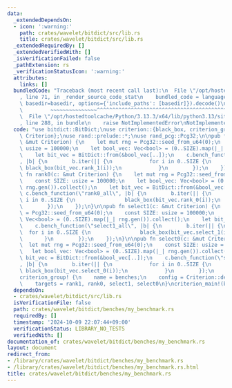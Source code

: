 ```yaml
---
data:
  _extendedDependsOn:
  - icon: ':warning:'
    path: crates/wavelet/bitdict/src/lib.rs
    title: crates/wavelet/bitdict/src/lib.rs
  _extendedRequiredBy: []
  _extendedVerifiedWith: []
  _isVerificationFailed: false
  _pathExtension: rs
  _verificationStatusIcon: ':warning:'
  attributes:
    links: []
  bundledCode: "Traceback (most recent call last):\n  File \"/opt/hostedtoolcache/Python/3.13.3/x64/lib/python3.13/site-packages/onlinejudge_verify/documentation/build.py\"\
    , line 71, in _render_source_code_stat\n    bundled_code = language.bundle(stat.path,\
    \ basedir=basedir, options={'include_paths': [basedir]}).decode()\n          \
    \         ~~~~~~~~~~~~~~~^^^^^^^^^^^^^^^^^^^^^^^^^^^^^^^^^^^^^^^^^^^^^^^^^^^^^^^^^^^^^^^^^^\n\
    \  File \"/opt/hostedtoolcache/Python/3.13.3/x64/lib/python3.13/site-packages/onlinejudge_verify/languages/rust.py\"\
    , line 288, in bundle\n    raise NotImplementedError\nNotImplementedError\n"
  code: "use bitdict::BitDict;\nuse criterion::{black_box, criterion_group, criterion_main,\
    \ Criterion};\nuse rand::prelude::*;\nuse rand_pcg::Pcg32;\n\npub fn rank1(c:\
    \ &mut Criterion) {\n    let mut rng = Pcg32::seed_from_u64(0);\n    const SIZE:\
    \ usize = 100000;\n    let bool_vec: Vec<bool> = (0..SIZE).map(|_| rng.gen()).collect();\n\
    \    let bit_vec = BitDict::from(&bool_vec[..]);\n    c.bench_function(\"rank1_all\"\
    , |b| {\n        b.iter(|| {\n            for i in 0..SIZE {\n               \
    \ black_box(bit_vec.rank_1(i));\n            }\n        });\n    });\n}\n\npub\
    \ fn rank0(c: &mut Criterion) {\n    let mut rng = Pcg32::seed_from_u64(0);\n\
    \    const SIZE: usize = 100000;\n    let bool_vec: Vec<bool> = (0..SIZE).map(|_|\
    \ rng.gen()).collect();\n    let bit_vec = BitDict::from(&bool_vec[..]);\n   \
    \ c.bench_function(\"rank0_all\", |b| {\n        b.iter(|| {\n            for\
    \ i in 0..SIZE {\n                black_box(bit_vec.rank_0(i));\n            }\n\
    \        });\n    });\n}\n\npub fn select1(c: &mut Criterion) {\n    let mut rng\
    \ = Pcg32::seed_from_u64(0);\n    const SIZE: usize = 100000;\n    let bool_vec:\
    \ Vec<bool> = (0..SIZE).map(|_| rng.gen()).collect();\n    let bit_vec = BitDict::from(&bool_vec[..]);\n\
    \    c.bench_function(\"select1_all\", |b| {\n        b.iter(|| {\n          \
    \  for i in 0..SIZE {\n                black_box(bit_vec.select_1(i));\n     \
    \       }\n        });\n    });\n}\n\npub fn select0(c: &mut Criterion) {\n  \
    \  let mut rng = Pcg32::seed_from_u64(0);\n    const SIZE: usize = 100000;\n \
    \   let bool_vec: Vec<bool> = (0..SIZE).map(|_| rng.gen()).collect();\n    let\
    \ bit_vec = BitDict::from(&bool_vec[..]);\n    c.bench_function(\"select0_all\"\
    , |b| {\n        b.iter(|| {\n            for i in 0..SIZE {\n               \
    \ black_box(bit_vec.select_0(i));\n            }\n        });\n    });\n}\n\n\
    criterion_group! {\n    name = benches;\n    config = Criterion::default();\n\
    \    targets = rank1, rank0, select1, select0\n}\ncriterion_main!(benches);\n"
  dependsOn:
  - crates/wavelet/bitdict/src/lib.rs
  isVerificationFile: false
  path: crates/wavelet/bitdict/benches/my_benchmark.rs
  requiredBy: []
  timestamp: '2024-10-09 22:07:44+09:00'
  verificationStatus: LIBRARY_NO_TESTS
  verifiedWith: []
documentation_of: crates/wavelet/bitdict/benches/my_benchmark.rs
layout: document
redirect_from:
- /library/crates/wavelet/bitdict/benches/my_benchmark.rs
- /library/crates/wavelet/bitdict/benches/my_benchmark.rs.html
title: crates/wavelet/bitdict/benches/my_benchmark.rs
---
```

